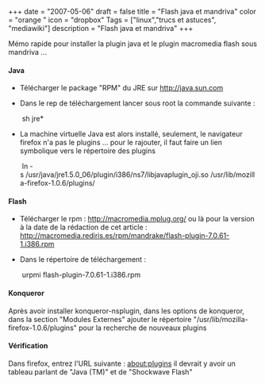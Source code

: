 +++
date = "2007-05-06"
draft = false
title = "Flash java et mandriva"
color = "orange "
icon = "dropbox"
Tags = ["linux","trucs et astuces", "mediawiki"]
description = "Flash java et mandriva"
+++

Mémo rapide pour installer la plugin java et le plugin macromedia flash
sous mandriva ...

#### Java

-   Télécharger le package "RPM" du JRE sur <http://java.sun.com>
-   Dans le rep de téléchargement lancer sous root la commande suivante
    :

     sh jre*

-   La machine virtuelle Java est alors installé, seulement, le
    navigateur firefox n'a pas le plugins ... pour le rajouter, il faut
    faire un lien symbolique vers le répertoire des plugins

     ln -s /usr/java/jre1.5.0_06/plugin/i386/ns7/libjavaplugin_oji.so /usr/lib/mozilla-firefox-1.0.6/plugins/

#### Flash

-   Télécharger le rpm : <http://macromedia.mplug.org/> ou là pour la
    version à la date de la rédaction de cet article :
    <http://macromedia.rediris.es/rpm/mandrake/flash-plugin-7.0.61-1.i386.rpm>
-   Dans le répertoire de téléchargement :

     urpmi flash-plugin-7.0.61-1.i386.rpm

#### Konqueror

Après avoir installer konqueror-nsplugin, dans les options de konqueror,
dans la section "Modules Externes" ajouter le répertoire
"/usr/lib/mozilla-firefox-1.0.6/plugins" pour la recherche de nouveaux
plugins

#### Vérification

Dans firefox, entrez l'URL suivante : <about:plugins> il devrait y avoir
un tableau parlant de "Java (TM)" et de "Shockwave Flash"
